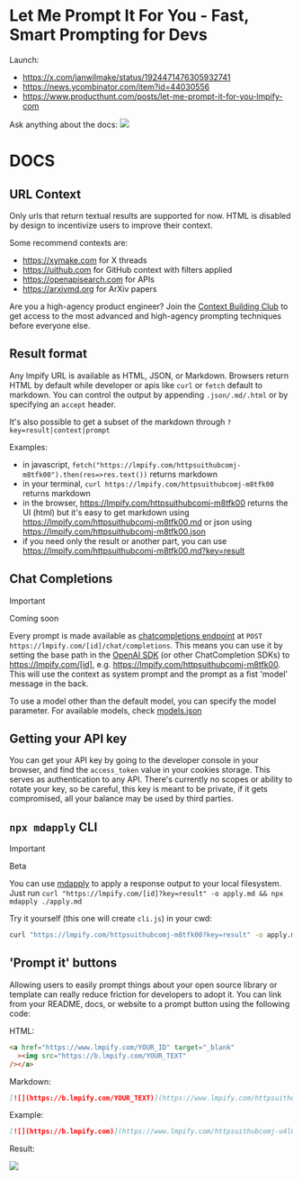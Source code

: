 # Let Me Prompt It For You - Fast, Smart Prompting for Devs

Launch:

- https://x.com/janwilmake/status/1924471476305932741
- https://news.ycombinator.com/item?id=44030556
- https://www.producthunt.com/posts/let-me-prompt-it-for-you-lmpify-com

Ask anything about the docs: [![](https://b.lmpify.com)](https://www.lmpify.com/httpsuithubcomj-u4l8lj0)

# DOCS

## URL Context

Only urls that return textual results are supported for now. HTML is disabled by design to incentivize users to improve their context.

Some recommend contexts are:

- https://xymake.com for X threads
- https://uithub.com for GitHub context with filters applied
- https://openapisearch.com for APIs
- https://arxivmd.org for ArXiv papers

Are you a high-agency product engineer? Join the [Context Building Club](https://contextbuilding.com) to get access to the most advanced and high-agency prompting techniques before everyone else.

## Result format

Any lmpify URL is available as HTML, JSON, or Markdown. Browsers return HTML by default while developer or apis like `curl` or `fetch` default to markdown. You can control the output by appending `.json/.md/.html` or by specifying an `accept` header.

It's also possible to get a subset of the markdown through `?key=result|context|prompt`

Examples:

- in javascript, `fetch("https://lmpify.com/httpsuithubcomj-m8tfk00").then(res=>res.text())` returns markdown
- in your terminal, `curl https://lmpify.com/httpsuithubcomj-m8tfk00` returns markdown
- in the browser, https://lmpify.com/httpsuithubcomj-m8tfk00 returns the UI (html) but it's easy to get markdown using https://lmpify.com/httpsuithubcomj-m8tfk00.md or json using https://lmpify.com/httpsuithubcomj-m8tfk00.json
- if you need only the result or another part, you can use https://lmpify.com/httpsuithubcomj-m8tfk00.md?key=result

## Chat Completions

> [!IMPORTANT]
> Coming soon

Every prompt is made available as [chatcompletions endpoint](https://platform.openai.com/docs/guides/text-generation) at `POST https://lmpify.com/[id]/chat/completions`. This means you can use it by setting the base path in the [OpenAI SDK](https://platform.openai.com/docs/libraries) (or other ChatCompletion SDKs) to https://lmpify.com/[id], e.g. https://lmpify.com/httpsuithubcomj-m8tfk00. This will use the context as system prompt and the prompt as a fist 'model' message in the back.

To use a model other than the default model, you can specify the model parameter. For available models, check [models.json](models.json)

## Getting your API key

You can get your API key by going to the developer console in your browser, and find the `access_token` value in your cookies storage. This serves as authentication to any API. There's currently no scopes or ability to rotate your key, so be careful, this key is meant to be private, if it gets compromised, all your balance may be used by third parties.

## `npx mdapply` CLI

> [!IMPORTANT]
> Beta

You can use [mdapply](https://github.com/janwilmake/mdapply) to apply a response output to your local filesystem. Just run `curl "https://lmpify.com/[id]?key=result" -o apply.md && npx mdapply ./apply.md`

Try it yourself (this one will create `cli.js`) in your cwd:

```sh
curl "https://lmpify.com/httpsuithubcomj-m8tfk00?key=result" -o apply.md && npx mdapply ./apply.md
```

## 'Prompt it' buttons

Allowing users to easily prompt things about your open source library or template can really reduce friction for developers to adopt it. You can link from your README, docs, or website to a prompt button using the following code:

HTML:

```html
<a href="https://www.lmpify.com/YOUR_ID" target="_blank"
  ><img src="https://b.lmpify.com/YOUR_TEXT"
/></a>
```

Markdown:

```md
[![](https://b.lmpify.com/YOUR_TEXT)](https://www.lmpify.com/httpsuithubcomj-u4l8lj0)
```

Example:

```md
[![](https://b.lmpify.com)](https://www.lmpify.com/httpsuithubcomj-u4l8lj0)
```

Result:

[![](https://b.lmpify.com)](https://www.lmpify.com/httpsuithubcomj-u4l8lj0)

